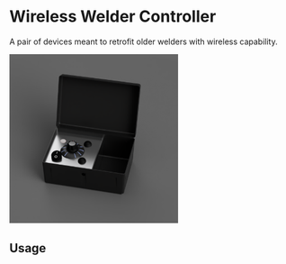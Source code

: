 # Wireless Welder Controller

A pair of devices meant to retrofit older welders with wireless capability. 

<img src="media/Pelican_Render.png" alt="Pelican Render" width="300">



## Usage






